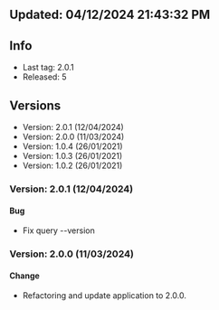## Updated: 04/12/2024 21:43:32 PM

## Info

- Last tag: 2.0.1
- Released: 5

## Versions
- Version: 2.0.1 (12/04/2024)
- Version: 2.0.0 (11/03/2024)
- Version: 1.0.4 (26/01/2021)
- Version: 1.0.3 (26/01/2021)
- Version: 1.0.2 (26/01/2021)

### Version: 2.0.1 (12/04/2024)

#### Bug

- Fix query --version

### Version: 2.0.0 (11/03/2024)

#### Change

- Refactoring and update application to 2.0.0.
